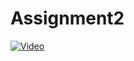 # Assignment2

[![Video](http://img.youtube.com/vi/https://youtu.be/J7p0G8RDGdc/0.jpg)](http://www.youtube.com/watch?v=https://youtu.be/J7p0G8RDGdc)


